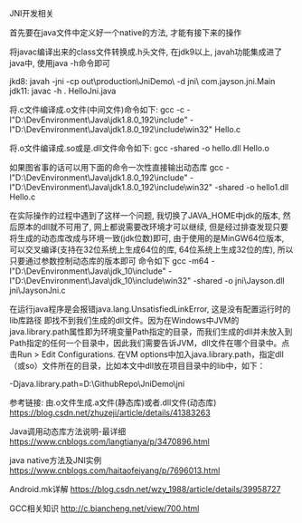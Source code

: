 JNI开发相关

首先要在java文件中定义好一个native的方法, 才能有接下来的操作

将javac编译出来的class文件转换成.h头文件, 在jdk9以上, javah功能集成进了java中, 使用java -h命令即可

jkd8: javah -jni -cp out\production\JniDemo\ -d jni\ com.jayson.jni.Main
jdk11: javac -h . HelloJni.java

将.c文件编译成.o文件(中间文件)命令如下:
gcc -c -I"D:\DevEnvironment\Java\jdk1.8.0_192\include" -I"D:\DevEnvironment\Java\jdk1.8.0_192\include\win32" Hello.c

将.o文件编译成.so或是.dll文件命令如下:
gcc -shared -o hello.dll Hello.o

如果图省事的话可以用下面的命令一次性直接输出动态库
gcc -I"D:\DevEnvironment\Java\jdk1.8.0_192\include" -I"D:\DevEnvironment\Java\jdk1.8.0_192\include\win32" -shared -o hello1.dll Hello.c

在实际操作的过程中遇到了这样一个问题, 我切换了JAVA_HOME中jdk的版本, 然后原本的dll就不可用了, 网上都说需要改环境才可以继续, 但是经过排查发现只要将生成的动态库改成与环境一致(jdk位数)即可, 
由于使用的是MinGW64位版本, 可以交叉编译(支持在32位系统上生成64位的库, 64位系统上生成32位的库), 所以只要通过参数控制动态库的版本即可
命令如下
gcc -m64 -I"D:\DevEnvironment\Java\jdk_10\include" -I"D:\DevEnvironment\Java\jdk_10\include\win32" -shared -o jni\Jayson.dll jni\JaysonJni.c


在运行java程序是会报错java.lang.UnsatisfiedLinkError, 这是没有配置运行时的lib库路径
即找不到我们生成的dll文件。因为在Windows中JVM的java.library.path属性即为环境变量Path指定的目录，而我们生成的dll并未放入到Path指定的任何一个目录中，因此我们需要告诉JVM，dll文件在哪个目录中。点击Run > Edit Configurations.
在VM options中加入java.library.path，指定dll（或so）文件所在的目录，比如本文中dll放在项目目录中的lib中，如下：

-Djava.library.path=D:\GithubRepo\JniDemo\jni







参考链接:
由.o文件生成.a文件(静态库)或者.dll文件(动态库)
https://blog.csdn.net/zhuzeji/article/details/41383263

Java调用动态库方法说明-最详细
https://www.cnblogs.com/langtianya/p/3470896.html

java native方法及JNI实例
https://www.cnblogs.com/haitaofeiyang/p/7696013.html

Android.mk详解
https://blog.csdn.net/wzy_1988/article/details/39958727

GCC相关知识
http://c.biancheng.net/view/700.html

